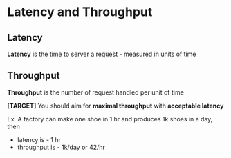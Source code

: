 # Latency and Throughput
## Latency
**Latency** is the time to server a request - measured in units of time
## Throughput
**Throughput** is the number of request handled per unit of time

**[TARGET]** You should aim for **maximal throughput** with **acceptable latency**

Ex. A factory can make one shoe in 1 hr and produces 1k shoes in a day, then
* latency is - 1 hr
* throughput is - 1k/day or 42/hr
